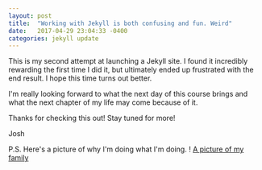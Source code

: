 ```yaml
---
layout: post
title:  "Working with Jekyll is both confusing and fun. Weird"
date:   2017-04-29 23:04:33 -0400
categories: jekyll update
---
```

This is my second attempt at launching a Jekyll site. I found it incredibly rewarding the first time I did it, but ultimately ended up frustrated with the end result. I hope this time turns out better. 

I'm really looking forward to what the next day of this course brings and what the next chapter of my life may come because of it. 

Thanks for checking this out! Stay tuned for more!

Josh

P.S. Here's a picture of why I'm doing what I'm doing. ! [A picture of my family](http://jmstewart00.github.io/stewartblog/assets/my_family.jpg)